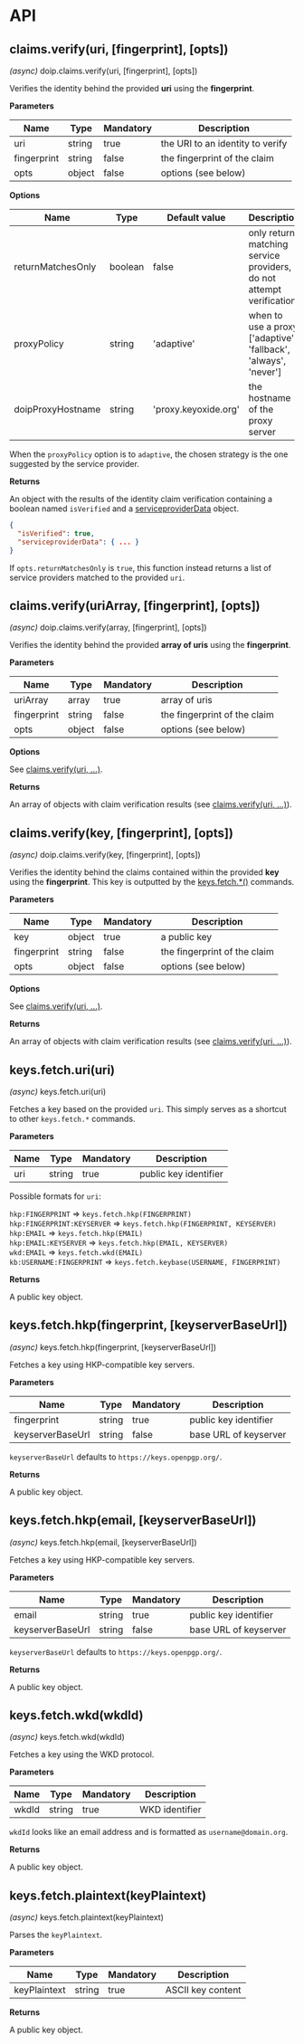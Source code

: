 # API

## claims.verify(uri, [fingerprint], [opts])

_(async)_ doip.claims.verify(uri, [fingerprint], [opts])

Verifies the identity behind the provided **uri** using the **fingerprint**.

**Parameters**

| Name        | Type   | Mandatory | Description                      |
| ----------- | ------ | --------- | -------------------------------- |
| uri         | string | true      | the URI to an identity to verify |
| fingerprint | string | false     | the fingerprint of the claim     |
| opts        | object | false     | options (see below)              |

**Options**

| Name              | Type    | Default value        | Description                                                         |
| ----------------- | ------- | -------------------- | ------------------------------------------------------------------- |
| returnMatchesOnly | boolean | false                | only return matching service providers, do not attempt verification |
| proxyPolicy       | string  | 'adaptive'           | when to use a proxy ['adaptive', 'fallback', 'always', 'never']     |
| doipProxyHostname | string  | 'proxy.keyoxide.org' | the hostname of the proxy server                                    |

When the `proxyPolicy` option is to `adaptive`, the chosen strategy is
the one suggested by the service provider.

**Returns**

An object with the results of the identity claim verification containing a
boolean named `isVerified` and a
[serviceproviderData](serviceproviderdataobject.md#service-provider-data-object)
object.

```json
{
  "isVerified": true,
  "serviceproviderData": { ... }
}
```

If `opts.returnMatchesOnly` is `true`, this function instead returns a list of
service providers matched to the provided `uri`.

## claims.verify(uriArray, [fingerprint], [opts])

_(async)_ doip.claims.verify(array, [fingerprint], [opts])

Verifies the identity behind the provided **array of uris** using the **fingerprint**.

**Parameters**

| Name        | Type   | Mandatory | Description                  |
| ----------- | ------ | --------- | ---------------------------- |
| uriArray    | array  | true      | array of uris                |
| fingerprint | string | false     | the fingerprint of the claim |
| opts        | object | false     | options (see below)          |

**Options**

See [claims.verify(uri, ...)](#claimsverifyuri-fingerprint-opts).

**Returns**

An array of objects with claim verification results (see
[claims.verify(uri, ...)](#claimsverifyuri-fingerprint-opts)).

## claims.verify(key, [fingerprint], [opts])

_(async)_ doip.claims.verify(key, [fingerprint], [opts])

Verifies the identity behind the claims contained within the provided
**key** using the **fingerprint**. This key is outputted by the
[keys.fetch.\*()](#keysfetchuriuri) commands.

**Parameters**

| Name        | Type   | Mandatory | Description                  |
| ----------- | ------ | --------- | ---------------------------- |
| key         | object | true      | a public key                 |
| fingerprint | string | false     | the fingerprint of the claim |
| opts        | object | false     | options (see below)          |

**Options**

See [claims.verify(uri, ...)](#claimsverifyuri-fingerprint-opts).

**Returns**

An array of objects with claim verification results (see
[claims.verify(uri, ...)](#claimsverifyuri-fingerprint-opts)).

## keys.fetch.uri(uri)

_(async)_ keys.fetch.uri(uri)

Fetches a key based on the provided `uri`. This simply serves as a shortcut to
other `keys.fetch.*` commands.

**Parameters**

| Name | Type   | Mandatory | Description           |
| ---- | ------ | --------- | --------------------- |
| uri  | string | true      | public key identifier |

Possible formats for `uri`:

`hkp:FINGERPRINT` &rArr; `keys.fetch.hkp(FINGERPRINT)`  
`hkp:FINGERPRINT:KEYSERVER` &rArr; `keys.fetch.hkp(FINGERPRINT, KEYSERVER)`  
`hkp:EMAIL` &rArr; `keys.fetch.hkp(EMAIL)`  
`hkp:EMAIL:KEYSERVER` &rArr; `keys.fetch.hkp(EMAIL, KEYSERVER)`  
`wkd:EMAIL` &rArr; `keys.fetch.wkd(EMAIL)`  
`kb:USERNAME:FINGERPRINT` &rArr; `keys.fetch.keybase(USERNAME, FINGERPRINT)`

**Returns**

A public key object.

## keys.fetch.hkp(fingerprint, [keyserverBaseUrl])

_(async)_ keys.fetch.hkp(fingerprint, [keyserverBaseUrl])

Fetches a key using HKP-compatible key servers.

**Parameters**

| Name             | Type   | Mandatory | Description           |
| ---------------- | ------ | --------- | --------------------- |
| fingerprint      | string | true      | public key identifier |
| keyserverBaseUrl | string | false     | base URL of keyserver |

`keyserverBaseUrl` defaults to `https://keys.openpgp.org/`.

**Returns**

A public key object.

## keys.fetch.hkp(email, [keyserverBaseUrl])

_(async)_ keys.fetch.hkp(email, [keyserverBaseUrl])

Fetches a key using HKP-compatible key servers.

**Parameters**

| Name             | Type   | Mandatory | Description           |
| ---------------- | ------ | --------- | --------------------- |
| email            | string | true      | public key identifier |
| keyserverBaseUrl | string | false     | base URL of keyserver |

`keyserverBaseUrl` defaults to `https://keys.openpgp.org/`.

**Returns**

A public key object.

## keys.fetch.wkd(wkdId)

_(async)_ keys.fetch.wkd(wkdId)

Fetches a key using the WKD protocol.

**Parameters**

| Name  | Type   | Mandatory | Description    |
| ----- | ------ | --------- | -------------- |
| wkdId | string | true      | WKD identifier |

`wkdId` looks like an email address and is formatted as `username@domain.org`.

**Returns**

A public key object.

## keys.fetch.plaintext(keyPlaintext)

_(async)_ keys.fetch.plaintext(keyPlaintext)

Parses the `keyPlaintext`.

**Parameters**

| Name         | Type   | Mandatory | Description       |
| ------------ | ------ | --------- | ----------------- |
| keyPlaintext | string | true      | ASCII key content |

**Returns**

A public key object.
